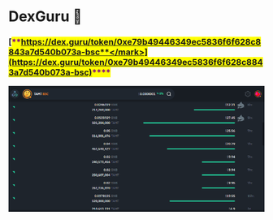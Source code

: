 # DexGuru 🚀

### [<mark style="color:purple;">**https://dex.guru/token/0xe79b49446349ec5836f6f628c8843a7d540b073a-bsc**</mark>](https://dex.guru/token/0xe79b49446349ec5836f6f628c8843a7d540b073a-bsc)<mark style="color:purple;">****</mark>

![](<../.gitbook/assets/lejupielāde (2).png>)
